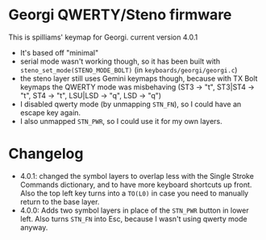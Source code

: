 # Georgi QWERTY/Steno firmware

This is spilliams' keymap for Georgi. current version 4.0.1

- It's based off "minimal"
- serial mode wasn't working though, so it has been built with `steno_set_mode(STENO_MODE_BOLT)` (in `keyboards/georgi/georgi.c`)
- the steno layer still uses Gemini keymaps though, because with TX Bolt keymaps the QWERTY mode was misbehaving (ST3 -> "t", ST3|ST4 -> "t", ST4 -> "t", LSU|LSD -> "q", LSD -> "q")
- I disabled qwerty mode (by unmapping `STN_FN`), so I could have an
escape key again.
- I also unmapped `STN_PWR`, so I could use it for my own layers.

# Changelog

- 4.0.1: changed the symbol layers to overlap less with the Single Stroke Commands dictionary, and to have more keyboard shortcuts up front.
Also the top left key turns into a `TO(L0)` in case you need to manually return to the base layer.
- 4.0.0: Adds two symbol layers in place of the `STN_PWR` button in lower left. Also turns `STN_FN` into Esc, because I wasn't using qwerty mode anyway.
